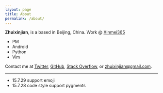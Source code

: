 ```yaml
---
layout: page
title: About
permalink: /about/
---
```


**Zhuixinjian**, is a  based in Beijing, China. Work @ [Xinmei365][4]

- PM
- Android
- Python
- Vim

Contact me at [Twitter][1], [GitHub][2], [Stack Overflow][3], or <zhuixinjian@gmail.com>.

[1]: https://twitter.com/zhuixinjian
[2]: https://github.com/zhuixinjian
[3]: http://stackoverflow.com/users/499743/zhuixinjian
[4]: http://www.xinmei365.com/

---
- 15.7.29 support emoji
- 15.7.28 code style support pygments